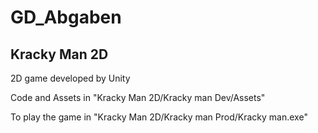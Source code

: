 # GD_Abgaben

## Kracky Man 2D
2D game developed by Unity

Code and Assets in "Kracky Man 2D/Kracky man Dev/Assets"

To play the game in "Kracky Man 2D/Kracky man Prod/Kracky man.exe"